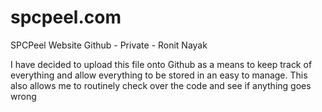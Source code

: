 # spcpeel.com
SPCPeel Website Github - Private - Ronit Nayak


I have decided to upload this file onto Github as a means to keep track of everything and allow everything to be stored in an easy to 
manage. This also allows me to routinely check over the code and see if anything goes wrong
